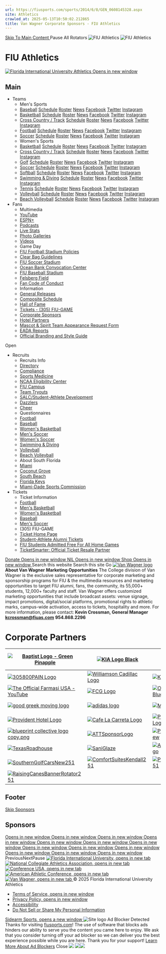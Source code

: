 ```yaml
---
url: https://fiusports.com/sports/2014/6/8/GEN_0608145328.aspx
site: Athletics
crawled_at: 2025-05-13T10:50:02.212865
title: Van Wagner Corporate Sponsors - FIU Athletics
---
```


[ Skip To Main Content ](https://fiusports.com/sports/2014/6/8/GEN_0608145328.aspx#main-content) Pause All Rotators 
![FIU Athletics](https://dxbhsrqyrr690.cloudfront.net/sidearm.nextgen.sites/fiu.sidearmsports.com/images/responsive_2024/logo_main.svg) ![FIU Athletics](https://dxbhsrqyrr690.cloudfront.net/sidearm.nextgen.sites/fiu.sidearmsports.com/images/responsive_2024/logo_main.svg)
# FIU Athletics
[ ![Florida International University Athletics](https://dxbhsrqyrr690.cloudfront.net/sidearm.nextgen.sites/fiu.sidearmsports.com/images/responsive_2024/logo_main.svg) ](https://fiusports.com/)
[ Opens in new window ](https://fiusports.com/common/controls/adhandler.aspx?ad_id=1&target=https://www.ksdt-cpa.com "Top Left Header Ad Space")
## Main
  * Teams
    * Men's Sports
    * [Baseball](https://fiusports.com/sports/baseball) [Schedule](https://fiusports.com/sports/baseball/schedule) [Roster](https://fiusports.com/sports/baseball/roster) [News](https://fiusports.com/sports/baseball/archives) [Facebook](https://www.facebook.com/FIUAthletics/) [Twitter](https://twitter.com/FIUBaseball) [Instagram](https://instagram.com/fiu_baseball)
    * [Basketball](https://fiusports.com/sports/mens-basketball) [Schedule](https://fiusports.com/sports/mens-basketball/schedule) [Roster](https://fiusports.com/sports/mens-basketball/roster) [News](https://fiusports.com/sports/mens-basketball/archives) [Facebook](https://www.facebook.com/FIUAthletics/) [Twitter](https://twitter.com/@FIUHoops) [Instagram](https://instagram.com/fiuhoops)
    * [Cross Country / Track](https://fiusports.com/sports/mens-cross-country) [Schedule](https://fiusports.com/sports/mens-cross-country/schedule) [Roster](https://fiusports.com/sports/mens-cross-country/roster) [News](https://fiusports.com/sports/mens-cross-country/archives) [Facebook](https://www.facebook.com/FIUAthletics/) [Twitter](https://twitter.com/fiutrackxc) [Instagram](https://instagram.com/fiutrackxc)
    * [Football](https://fiusports.com/sports/football) [Schedule](https://fiusports.com/sports/football/schedule) [Roster](https://fiusports.com/sports/football/roster) [News](https://fiusports.com/sports/football/archives) [Facebook](https://www.facebook.com/FIUAthletics/) [Twitter](https://twitter.com/FIUFootball) [Instagram](https://instagram.com/fiu.football)
    * [Soccer](https://fiusports.com/sports/mens-soccer) [Schedule](https://fiusports.com/sports/mens-soccer/schedule) [Roster](https://fiusports.com/sports/mens-soccer/roster) [News](https://fiusports.com/sports/mens-soccer/archives) [Facebook](https://www.facebook.com/FIUAthletics/) [Twitter](https://twitter.com/FIUMensSoccer) [Instagram](https://instagram.com/fiumsoccer)
    * Women's Sports
    * [Basketball](https://fiusports.com/sports/womens-basketball) [Schedule](https://fiusports.com/sports/womens-basketball/schedule) [Roster](https://fiusports.com/sports/womens-basketball/roster) [News](https://fiusports.com/sports/womens-basketball/archives) [Facebook](https://www.facebook.com/FIUAthletics/) [Twitter](https://twitter.com/@FIUWBB) [Instagram](https://instagram.com/fiuwbb)
    * [Cross Country / Track](https://fiusports.com/sports/womens-track-and-field) [Schedule](https://fiusports.com/sports/womens-track-and-field/schedule) [Roster](https://fiusports.com/sports/womens-track-and-field/roster) [News](https://fiusports.com/sports/womens-track-and-field/archives) [Facebook](https://www.facebook.com/FIUAthletics/) [Twitter](https://twitter.com/fiutrackxc) [Instagram](https://instagram.com/fiutrackxc)
    * [Golf](https://fiusports.com/sports/womens-golf) [Schedule](https://fiusports.com/sports/womens-golf/schedule) [Roster](https://fiusports.com/sports/womens-golf/roster) [News](https://fiusports.com/sports/womens-golf/archives) [Facebook](https://www.facebook.com/FIUAthletics/) [Twitter](https://twitter.com/FIUAthletics) [Instagram](https://instagram.com/fiuwgolf)
    * [Soccer](https://fiusports.com/sports/womens-soccer) [Schedule](https://fiusports.com/sports/womens-soccer/schedule) [Roster](https://fiusports.com/sports/womens-soccer/roster) [News](https://fiusports.com/sports/womens-soccer/archives) [Facebook](https://www.facebook.com/FIUAthletics/) [Twitter](https://twitter.com/FIUWSoccer) [Instagram](https://instagram.com/fiuwsoccer)
    * [Softball](https://fiusports.com/sports/softball) [Schedule](https://fiusports.com/sports/softball/schedule) [Roster](https://fiusports.com/sports/softball/roster) [News](https://fiusports.com/sports/softball/archives) [Facebook](https://www.facebook.com/FIUAthletics/) [Twitter](https://twitter.com/FIUSoftball) [Instagram](https://instagram.com/fiusoftball)
    * [Swimming & Diving](https://fiusports.com/sports/womens-swimming-and-diving) [Schedule](https://fiusports.com/sports/womens-swimming-and-diving/schedule) [Roster](https://fiusports.com/sports/womens-swimming-and-diving/roster) [News](https://fiusports.com/sports/womens-swimming-and-diving/archives) [Facebook](https://www.facebook.com/FIUAthletics/) [Twitter](https://twitter.com/FIUSwimDive) [Instagram](https://instagram.com/fiuswimdive)
    * [Tennis](https://fiusports.com/sports/womens-tennis) [Schedule](https://fiusports.com/sports/womens-tennis/schedule) [Roster](https://fiusports.com/sports/womens-tennis/roster) [News](https://fiusports.com/sports/womens-tennis/archives) [Facebook](https://www.facebook.com/FIUAthletics/) [Twitter](https://twitter.com/fiuwtennis) [Instagram](https://instagram.com/fiuwtennis)
    * [Volleyball](https://fiusports.com/sports/womens-volleyball) [Schedule](https://fiusports.com/sports/womens-volleyball/schedule) [Roster](https://fiusports.com/sports/womens-volleyball/roster) [News](https://fiusports.com/sports/womens-volleyball/archives) [Facebook](https://www.facebook.com/FIUAthletics/) [Twitter](https://twitter.com/FIUVolleyball) [Instagram](https://instagram.com/fiuvolleyball)
    * [Beach Volleyball](https://fiusports.com/sports/womens-beach-volleyball) [Schedule](https://fiusports.com/sports/womens-beach-volleyball/schedule) [Roster](https://fiusports.com/sports/womens-beach-volleyball/roster) [News](https://fiusports.com/sports/womens-beach-volleyball/archives) [Facebook](https://www.facebook.com/FIUAthletics/) [Twitter](https://twitter.com/@FIUBeachVB) [Instagram](https://instagram.com/fiubeach)
[ ](https://fiusports.com/common/controls/adhandler.aspx?ad_id=73&target=https://www.ksdt-cpa.com)
  * Fans
    * Multimedia
    * [YouTube](http://www.youtube.com/user/FIUPanthers)
    * [ESPN+](https://plus.espn.com/)
    * [Podcasts](https://fiusports.com/podcasts)
    * [Live Stats](http://www.statbroadcast.com/events/statmonitr.php?gid=flin)
    * [Photo Galleries](https://fiusports.com/galleries/)
    * [Videos](https://fiusports.com/watch/)
    * Game Day
    * [FIU Football Stadium Policies](https://fiusports.com/sports/2014/6/24/GEN_0624142437.aspx)
    * [Clear Bag Guidelines](https://fiusports.com/sports/2017/8/18/clear-bag-guidelines-information)
    * [FIU Soccer Stadium](https://fiusports.com/sports/2022/4/19/fiu-soccer-stadium-know-before-you-go-info)
    * [Ocean Bank Convocation Center](https://fiusports.com/sports/2016/1/4/GEN_0104163914.aspx)
    * [FIU Baseball Stadium ](https://fiusports.com/sports/2016/2/26/fiu-baseball-stadium-parking.aspx)
    * [Felsberg Field](https://fiusports.com/sports/2017/3/29/fiu-softball-stadium-prohibited-items.aspx)
    * [Fan Code of Conduct](https://fiusports.com/sports/2014/6/24/GEN_0624141546.aspx)
    * Information
    * [General Releases](https://fiusports.com/sports/general/archives)
    * [Composite Schedule](https://fiusports.com/calendar)
    * [Hall of Fame](https://fiusports.com/sb_output.aspx?form=49)
    * [Tickets - (305) FIU-GAME](https://fiutickets.com/tickets/events)
    * [Corporate Sponsors](https://fiusports.com/sports/2014/6/8/GEN_0608145328.aspx)
    * [Hotel Partners](https://fiusports.com/sports/2014/6/10/GEN_0610140637.aspx)
    * [Mascot & Spirit Team Appearance Request Form](https://fiusports.com/sb_output.aspx?form=34)
    * [EADA Reports](https://fiusports.com/sports/2024/11/25/fiu-athletics-eda-reports.aspx)
    * [Official Branding and Style Guide](https://fiusports.com/documents/2024/12/19/FIU_Athletics_Brand_Guide_2024-25.pdf)
[ ](https://fiusports.com/common/controls/adhandler.aspx?ad_id=74&target=https://www.nicklauschildrens.org/home)


Open
  * Recruits
    * Recruits Info
    * [Directory](https://fiusports.com/staff-directory)
    * [Compliance](https://fiusports.com/sports/2014/6/17/GEN_0617142806.aspx)
    * [Sports Medicine ](https://fiusports.com/sports/2014/6/16/GEN_0616141803.aspx)
    * [NCAA Eligibility Center](https://web3.ncaa.org/ecwr3/)
    * [FIU Campus](http://www.fiu.edu/about-us/index.html)
    * [Team Tryouts](https://fiusports.com/sports/2014/8/20/GEN_0820144108.aspx)
    * [SALC/Student-Athlete Development](https://fiusports.com/sports/2014/6/18/GEN_0618142211.aspx)
    * [Dazzlers](https://fiusports.com/sports/2025/2/12/fiu-cheer-and-dazzlers.aspx)
    * [Cheer](https://fiusports.com/sports/2025/2/19/cheer.aspx)
    * Questionnaires
    * [Football](http://college.jumpforward.com/questionnaire.aspx?iid=376&sportid=54)
    * [Baseball](http://college.jumpforward.com/questionnaire.aspx?iid=376&sportid=16)
    * [Women's Basketball](http://college.jumpforward.com/questionnaire.aspx?iid=376&sportid=3)
    * [Men's Soccer](https://college.jumpforward.com/questionnaire.aspx?iid=376&sportid=21)
    * [Women's Soccer](http://college.jumpforward.com/questionnaire.aspx?iid=376&sportid=9)
    * [Swimming & Diving](http://college.jumpforward.com/questionnaire.aspx?iid=376&sportid=53)
    * [Volleyball](http://college.jumpforward.com/questionnaire.aspx?iid=376&sportid=13)
    * [Beach Volleyball](http://college.jumpforward.com/questionnaire.aspx?iid=376&sportid=13)
    * About South Florida
    * [Miami](http://www.miamiandbeaches.com/)
    * [Coconut Grove](https://coconutgrove.com/)
    * [South Beach](http://www.visitsouthbeachonline.com/)
    * [Florida Keys](http://www.visitflorida.com/en-us/cities/florida-keys.html)
    * [Miami-Dade Sports Commission](https://www.miamiandbeaches.com/things-to-do/sports)
  * Tickets
    * Ticket Information
    * [Football](https://fiusports.com/sports/2025/3/7/SupportFootball.aspx?path=football)
    * [Men's Basketball](https://fiutickets.com/tickets/events/basketball/mens?path=mbball)
    * [Women's Basketball](https://fiutickets.com/tickets/events/basketball/womens?path=wbball)
    * [Baseball](https://fiutickets.com/tickets/events/baseball?path=baseball)
    * [Men's Soccer](https://fiutickets.com/tickets/events/soccer/mens-season?path=msoc)
    * (305) FIU-GAME
    * [Ticket Home Page ](https://fiutickets.com/tickets/events)
    * [Student-Athlete Alumni Tickets](https://fiusports.com/sports/2022/9/29/sa-alumni-tickets.aspx)
    * [FIU Students Admitted Free For All Home Games](https://onecard.fiu.edu/about/card-types/)
    * [TicketSmarter: Official Ticket Resale Partner](https://www.ticketsmarter.com/florida-international-golden-panthers?utm_source=fiusports&utm_medium=dropdownlink&utm_campaign=partners)


[ Donate Opens in new window ](https://fiusports.com/common/controls/adhandler.aspx?ad_id=3&target=https://fundraise.givesmart.com/f/3p4a/n?vid=1875li "Donate")
[ NIL Opens in new window ](https://fiusports.com/common/controls/adhandler.aspx?ad_id=4&target=https://www.blueprintnil.com "NIL")
[ Shop Opens in new window ](https://fiusports.com/common/controls/adhandler.aspx?ad_id=5&target=https://fiu.shoptruespirit.com "Shop")
Search this website
Search this site Go
[![Van Wagner logo](https://fiusports.com/common/controls/image_handler.aspx?thumb_id=0&image_path=/images/2020/3/26/Van_Wagner_2020_Primary.png)](http://www.vanwagner.com)
**About Van Wagner** **Marketing Opportunities** The College division of Van Wagner is the exclusive sales representative for corporate marketing and sponsorship programs for FIU & the multimedia resources and marketing opportunities to target FIU alumni, fans, the community, its 55,000+ students, 12,000+ faculty and staff. Van Wagner offers customized marketing opportunities that include broadcast assets: venue signage, impact promotions, digital/social platforms, promotional rights to athletic marks, campus-wide activation, access to tickets, hospitality and more.
For more information, please contact:
**Kevin Crossman, General Manager kcrossman@fiuas.com** **954.868.2296**
# Corporate Partners
[![Baptist Logo - Green Pinapple](https://fiusports.com/images/2024/4/5/600801-600803_-_Baptist_Health_Logo_Resize_167x95_2.jpg)](http://BaptistHealth.net) |  [![KIA Logo Black](https://fiusports.com/images/2023/9/8/KIA_Stacked_Logo_Black.jpg)](https://www.southdadekia.com/) |  [![UCU](https://fiusports.com/common/controls/image_handler.aspx?thumb_id=0&image_path=/images/2020/8/6/University_Credit_Union_Logo_2.png)](https://ucumiami.org/en/membership-2/florida-international-university) |  [![Nicklaus Children's Hospital - 300-100](https://fiusports.com/images/2024/9/23/Jack_Nicklaus_-_300-100.png)](https://www.nicklauschildrens.org/home)  
---|---|---|---  
[![305800PAIN Logo](https://fiusports.com/images/2024/1/8/305_800_PAIN_LOGO__2_.jpg)](https://305800pain.com/) |  [![Williamson Cadillac Logo](https://fiusports.com/images/2019/6/28/WCH_2025_FIU_CADILLAC_200X200.jpg)](https://www.williamsoncadillac.com/) |  [![KSDT Logo](https://fiusports.com/common/controls/image_handler.aspx?thumb_id=0&image_path=/images/2019/8/2/KSDT_Logo_Black_copy.jpg)](https://www.ksdt-cpa.com/) |  [![ShopFIU Logo](https://fiusports.com/common/controls/image_handler.aspx?thumb_id=0&image_path=/images/2019/6/4/shopfiu.jpg)](https://shop.fiu.edu/retail/)  
[![The Official Farmasi USA - YouTube](https://fiusports.com/sports/2014/6/8/GEN_0608145328.aspx)](https://www.farmasius.com/farmasi/products/product/nutrition?cid=36f6d965-66d3-eb11-a315-005056010963) |  [![FCG Logo](https://fiusports.com/images/2024/5/8/FCG_Conservation_Logo_-_FULL_COLOR_-_White_BG.jpg)](https://www.floridacitygas.com/) |  [![ONX Homes Logo - Blue](https://fiusports.com/images/2024/1/8/Onx_Wordmark_Blue.jpg)](https://my.onxhomes.com/lp/OnAlba?utm_source=google&utm_medium=cpc&utm_campaign=alba_search&gad_source=1&gbraid=0AAAAAoMvo3whfaevi-aUecCStoQDwdObM&gclid=EAIaIQobChMI0Yq6mceGiAMVcp9aBR20izNfEAAYASAAEgLjZfD_BwE) |  [![BowleroLogo24](https://fiusports.com/images/2024/8/21/Bowlero_LogoLargeWBG_highres.jpg)](https://www.bowlero.com/location/bowlero-doral)  
[![good greek moving logo](https://fiusports.com/common/controls/image_handler.aspx?thumb_id=0&image_path=/images/2020/9/12/GG_Logo_on_white_background_5_20.jpg)](https://greekmoving.com/) |  [![adidas logo](https://fiusports.com/common/controls/image_handler.aspx?thumb_id=0&image_path=/images/2014/6/8/adidas_logo_copy.jpg)](http://www.adidas.com/us/) |  [![MiamiDadeWater](https://fiusports.com/images/2024/9/6/WASD-Name_Color_Vertical__1_.png)](https://www.miamidade.gov/global/water/home.page) |  [![Intercontinental Doral Miami logo](https://fiusports.com/images/2022/11/20/IH_Doral_logo_cFyIw.png)](https://www.ihg.com/intercontinental/hotels/us/en/doral/miahc/hoteldetail)  
[![Provident Hotel Logo](https://fiusports.com/images/2023/8/30/Provident_logo.jpg)](https://www.providentresorts.com/) |  [![Cafe La Carreta Logo](https://fiusports.com/images/2023/8/15/LOGO_CAFE_LA_CARRETA.png)](https://www.lacarreta.com/) |  [![Pullman Miami Hotel Logo](https://fiusports.com/images/2023/8/15/PULLMAN_HAR_SIGLE_POS_RGB_300DPI.jpg)](https://www.pullman-miami-airport.com/) |  [![Ticketsmarter logo](https://fiusports.com/images/2023/8/15/TicketSmarter-CMYK.jpg)](https://www.ticketsmarter.com/)  
[![blueprint collective logo copy.png](https://static.wixstatic.com/media/79ed50_7b23388da3cd47cc86d936beff151e0c~mv2.png/v1/crop/x_0,y_8,w_1000,h_984/fill/w_222,h_218,al_c,q_85,usm_0.66_1.00_0.01,enc_auto/blueprint%20collective%20logo%20copy.png)](https://www.blueprintnil.com) |  [![ATTSponsorLogo](https://fiusports.com/images/2025/1/24/att_vt_lkp_rgb_pos__1_.png)](https://www.att.com/stores/florida/miami/46368?source=E-g2s10000000000X&wtExtndSource=stores) |  [![PeaceCorps2025New](https://fiusports.com/images/2025/2/15/Peace_Corps_Logo_Vertical_CMYK__2___1___1_.png)](http://www.peacecorps.gov) |  [![Pepsi logo](https://fiusports.com/images/2023/1/25/OIPepsi_Logo_-_Wh_Background_Stacked.jpg)](https://www.pepsi.com)  
[![TexasRoadhouse](https://fiusports.com/images/2024/8/21/Texas_Roadhouse_Logo_-_White_Background.jpeg)](https://www.texasroadhouse.com) |  [![SaniGlaze](https://fiusports.com/images/2024/8/21/SGMIA_Logo-2.png)](https://www.saniglaze.com) |  [![ApexOneSponsorLogo](https://fiusports.com/images/2024/9/20/Black_White_Red_Apex_LOGO.png)](https://apexonefl.com) |  [![JohnnyCubaNew251](https://fiusports.com/images/2025/2/15/JC_Logo_1__1___1_.png)](https://www.johnnycuba.us/home-1)  
[![SouthernGolfCarsNew251](https://fiusports.com/images/2025/2/15/LOGO_WITH_NO_BACKGROUND__1_.png)](https://www.southerngolfcars.com) |  [![ComfortSuitesKendall251](https://fiusports.com/images/2025/2/15/NEW_LOGO2___2___1_.jpg)](https://www.choicehotels.com/florida/miami/comfort-suites-hotels/fl086?mc=smgogouscsl&cid=us_ch_comfort-suites_search_ggl_b+g_conv_florida&ag=58700008191407572&pmf=GOOGLE&kw=comfort+suites+kendall&gclsrc=aw.ds&gad_source=1&gbraid=0AAAAAC8rhIIs5JWzh4Ofd_RsN8ufuiM-H&gclid=CjwKCAiAk8G9BhA0EiwAOQxmfkGm5KEud995uVKg3q0_XPQRoAaMLHtiUz-0pt6UXWx2vUshnZNF0hoCwPoQAvD_BwE) |  [![PiniInsuranceNew251](https://fiusports.com/images/2025/2/15/PiniInsuranceLogo_1___1___1_.jpeg)](https://piniinsurance.com) |  [![IDMiamiNew251](https://fiusports.com/images/2025/2/15/Identity_Miami-Logomark-PurpleBlue__2___1___1_.png)](https://www.liveatidentity.com/?gad_source=1&gbraid=0AAAAAC5_eO6jeDrzKJe3Q7S_T8tysXgRW&gclid=CjwKCAiAk8G9BhA0EiwAOQxmflNtSifbtqZSumMduWgmWTyZab_9RhDIRFAULVse3MjDiYjF5LNURRoCL78QAvD_BwE)  
[![RaisingCanesBannerRotator251](https://fiusports.com/images/2025/2/25/RC_Logo_-_Full_Color.jpg)](https://raisingcanes.com/home/) |  |  |   
## Footer
[Skip Sponsors](https://fiusports.com/sports/2014/6/8/GEN_0608145328.aspx#logo)
## Sponsors
[ Opens in new window ](https://fiusports.com/common/controls/adhandler.aspx?ad_id=24&target=https://ucumiami.org "UCUFooter")
[ Opens in new window ](https://fiusports.com/common/controls/adhandler.aspx?ad_id=25&target=https://baptisthealth.net "Baptist Health Footer")
[ Opens in new window ](https://fiusports.com/common/controls/adhandler.aspx?ad_id=26&target=https://www.nicklauschildrens.org/home "Nicklaus Footer")
[ Opens in new window ](https://fiusports.com/common/controls/adhandler.aspx?ad_id=27&target=https://www.southdadekia.com "South Dade Kia Footer")
[ Opens in new window ](https://fiusports.com/common/controls/adhandler.aspx?ad_id=23&target=https://www.ksdt-cpa.com "KSDTFooter")
[ Opens in new window ](https://fiusports.com/common/controls/adhandler.aspx?ad_id=24&target=https://ucumiami.org "UCUFooter")
[ Opens in new window ](https://fiusports.com/common/controls/adhandler.aspx?ad_id=25&target=https://baptisthealth.net "Baptist Health Footer")
[ Opens in new window ](https://fiusports.com/common/controls/adhandler.aspx?ad_id=26&target=https://www.nicklauschildrens.org/home "Nicklaus Footer")
[ Opens in new window ](https://fiusports.com/common/controls/adhandler.aspx?ad_id=27&target=https://www.southdadekia.com "South Dade Kia Footer")
[ Opens in new window ](https://fiusports.com/common/controls/adhandler.aspx?ad_id=23&target=https://www.ksdt-cpa.com "KSDTFooter")
[ Opens in new window ](https://fiusports.com/common/controls/adhandler.aspx?ad_id=24&target=https://ucumiami.org "UCUFooter")
[ Opens in new window ](https://fiusports.com/common/controls/adhandler.aspx?ad_id=25&target=https://baptisthealth.net "Baptist Health Footer")
[ Opens in new window ](https://fiusports.com/common/controls/adhandler.aspx?ad_id=26&target=https://www.nicklauschildrens.org/home "Nicklaus Footer")
PreviousNextPause
[ ![Florida International University, opens in new tab](https://dxbhsrqyrr690.cloudfront.net/sidearm.nextgen.sites/fiu.sidearmsports.com/images/responsive_2024/footer_logo_edu.svg) ](https://www.fiu.edu/) [ ![National Collegiate Athletics Association, opens in new tab](https://dxbhsrqyrr690.cloudfront.net/sidearm.nextgen.sites/fiu.sidearmsports.com/images/responsive_2024/footer_logo_conf_ncaa.png) ](https://www.ncaa.org/) [ ![Conference USA, opens in new tab](https://dxbhsrqyrr690.cloudfront.net/sidearm.nextgen.sites/fiu.sidearmsports.com/images/responsive_2024/logo_footer_conf_cusa.svg) ](http://conferenceusa.com/) [ ![American Athletic Conference, opens in new tab](https://dxbhsrqyrr690.cloudfront.net/sidearm.nextgen.sites/fiu.sidearmsports.com/images/responsive_2024/footer_logo_conf_american.svg) ](https://theamerican.org/) [ ![Van Wagner, opens in new tab](https://dxbhsrqyrr690.cloudfront.net/sidearm.nextgen.sites/fiu.sidearmsports.com/images/responsive_2024/footer_logo_van-wagner.svg) ](http://www.vanwagner.com/)
© 2025 Florida International University Athletics
  * [Terms of Service, opens in new window](http://sidearmsports.com/terms-of-service)
  * [Privacy Policy, opens in new window](http://sidearmsports.com/privacypolicy)
  * [Accessibility](https://sidearmsports.com/accessibility-statement)
  * [Do Not Sell or Share My Personal Information](https://fiusports.com/sports/2014/6/8/GEN_0608145328.aspx)


[ Sidearm Sports, opens a new window ](https://www.sidearmsports.com)
![Site logo](https://fiusports.com/images/logos/site/site.png?width=48)
Ad Blocker Detected
Thanks for visiting [fiusports.com](https://fiusports.com/sports/2014/6/8/GEN_0608145328.aspx)!
The use of software that blocks ads hinders our ability to serve you the content you came here to enjoy.
We ask that you consider turning off your ad blocker so we can deliver you the best experience possible while you are here.
Thank you for your support!
[Learn More About Ad Blockers](http://www.sidearmsports.com/blockers)
Close
![](https://adservice.google.com/ddm/fls/z/dc_pre=CJu87bnYoI0DFRsa0AQdehctgA;src=8031022;type=count0;cat=sitev0;dc_lat=;dc_rdid=;tag_for_child_directed_treatment=;ord=1;num=9100520383120.797)
![](https://insight.adsrvr.org/track/conv/?adv=3xwb5d7&ct=0:6dpl0mk&fmt=3)![](https://adservice.google.com/ddm/fls/z/dc_pre=CKfU7bnYoI0DFZMv0AQdmI8HZw;src=8031022;type=counter;cat=sitev0;dc_lat=;dc_rdid=;tag_for_child_directed_treatment=;ord=1;num=6616754293774.418)
